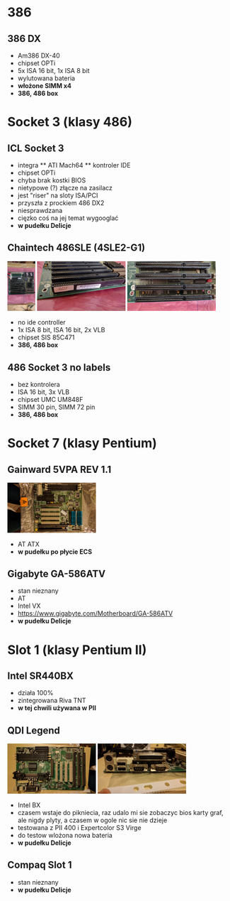 # 386

## 386 DX
* Am386 DX-40
* chipset OPTi
* 5x ISA 16 bit, 1x ISA 8 bit 
* wylutowana bateria
* **włożone SIMM x4**
* **386, 486 box**

# Socket 3 (klasy 486)

## ICL Socket 3
* integra
** ATI Mach64
** kontroler IDE
* chipset OPTi
* chyba brak kostki BIOS
* nietypowe (?) złącze na zasilacz
* jest "riser" na sloty ISA/PCI
* przyszła z prockiem 486 DX2
* niesprawdzana
* cięzko coś na jej temat wygooglać
* **w pudełku Delicje**

## Chaintech 486SLE (4SLE2-G1)
<img src="/boards/486sle/486-sle-1.jpg" width="63"> <img src="/boards/486sle/486-sle-2.jpg" width="200"> <img src="/boards/486sle/486-sle-3.jpg" width="200">

* no ide controller
* 1x ISA 8 bit, ISA 16 bit, 2x VLB
* chipset SIS 85C471
* **386, 486 box**

## 486 Socket 3 no labels
* bez kontrolera
* ISA 16 bit, 3x VLB
* chipset UMC UM848F
* SIMM 30 pin, SIMM 72 pin
* **386, 486 box**

# Socket 7 (klasy Pentium)

## Gainward 5VPA REV 1.1
<img src="/boards/gainward-5vpa-1.jpg" width="200">

* AT ATX
* **w pudełku po płycie ECS**

## Gigabyte GA-586ATV
* stan nieznany
* AT
* Intel VX
* https://www.gigabyte.com/Motherboard/GA-586ATV
* **w pudełku Delicje**

# Slot 1 (klasy Pentium II)

## Intel SR440BX
* działa 100%
* zintegrowana Riva TNT
* **w tej chwili używana w PII**

## QDI Legend
<img src="/boards/qdi-legend-1.jpg" width="200"> <img src="/boards/qdi-legend-2.jpg" width="200">
* Intel BX
* czasem wstaje do pikniecia, raz udalo mi sie zobaczyc bios karty graf, ale nigdy plyty, a czasem w ogole nic sie nie dzieje
* testowana z PII 400 i Expertcolor S3 Virge
* do testow wlożona nowa bateria
* **w pudełku Delicje**

## Compaq Slot 1
* stan nieznany
* **w pudełku Delicje**
